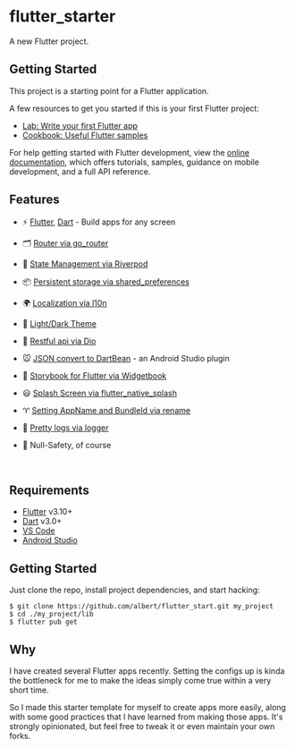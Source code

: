 # flutter_starter

A new Flutter project.

## Getting Started

This project is a starting point for a Flutter application.

A few resources to get you started if this is your first Flutter project:

- [Lab: Write your first Flutter app](https://docs.flutter.dev/get-started/codelab)
- [Cookbook: Useful Flutter samples](https://docs.flutter.dev/cookbook)

For help getting started with Flutter development, view the
[online documentation](https://docs.flutter.dev/), which offers tutorials,
samples, guidance on mobile development, and a full API reference.

## Features

- ⚡️ [Flutter](https://github.com/flutter/flutter), [Dart](https://github.com/dart-lang) - Build apps for any screen

- 🗂 [Router via go_router](https://github.com/flutter/packages/tree/main/packages/go_router)

- 🍍 [State Management via Riverpod](https://github.com/rrousselGit/riverpod)

- 📦 [Persistent storage via shared_preferences](https://github.com/flutter/packages/tree/main/packages/shared_preferences/shared_preferences)

- 🌍 [Localization via l10n](https://docs.flutter.dev/accessibility-and-localization/internationalization)

- 🎨 [Light/Dark Theme](./lib/components/theme_radio.dart)

- 🎢 [Restful api via Dio](https://github.com/cfug/dio)

- 🐭 [JSON convert to DartBean](https://plugins.jetbrains.com/plugin/11415-flutterjsonbeanfactory) - an Android Studio plugin

- 🔎 [Storybook for Flutter via Widgetbook](https://github.com/widgetbook/widgetbook)

- 😃 [Splash Screen via flutter_native_splash](https://github.com/jonbhanson/flutter_native_splash)

- ♈ [Setting AppName and BundleId via rename](https://github.com/onatcipli/rename)

- 📃 [Pretty logs via logger](https://github.com/Bungeefan/logger)

- 🦾 Null-Safety, of course

<br>

## Requirements

- [Flutter](https://github.com/flutter/flutter) v3.10+
- [Dart](https://github.com/dart-lang) v3.0+
- [VS Code](https://code.visualstudio.com/)
- [Android Studio](https://developer.android.com/studio)


## Getting Started

Just clone the repo, install project dependencies, and start hacking:

```
$ git clone https://github.com/albert/flutter_start.git my_project
$ cd ./my_project/lib
$ flutter pub get
```

## Why

I have created several Flutter apps recently. Setting the configs up is kinda the bottleneck for me to make the ideas simply come true within a very short time.

So I made this starter template for myself to create apps more easily, along with some good practices that I have learned from making those apps. It's strongly opinionated, but feel free to tweak it or even maintain your own forks.
